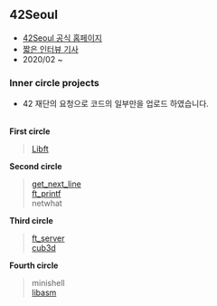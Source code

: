 ## 42Seoul
- [42Seoul 공식 홈페이지](https://42seoul.kr)<br>
- [짧은 인터뷰 기사](https://news.joins.com/article/23695249)<br>
- 2020/02 ~

### Inner circle projects
* 42 재단의 요청으로 코드의 일부만을 업로드 하였습니다.<br><br>

**First circle**
> [Libft](https://github.com/GyeongahNa/Libft)

**Second circle**
> [get_next_line](https://github.com/GyeongahNa/get_next_line)<br>
> [ft_printf](https://github.com/GyeongahNa/ft_printf)<br>
> netwhat<br>

**Third circle**
> [ft_server]()<br>
> [cub3d](https://github.com/GyeongahNa/cub3D.git)<br>

**Fourth circle**
> minishell<br>
> [libasm]()<br>


